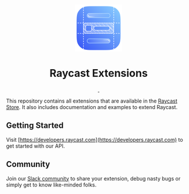 <p align="center">
  <img src="images/store-logo.png" height="128">
  <h1 align="center">Raycast Extensions</h1>
</p>

<p align="center">
  <a aria-label="Follow Raycast on Twitter" href="https://twitter.com/raycastapp">
    <img alt="" src="https://img.shields.io/badge/Follow%20@raycastapp-black.svg?style=for-the-badge&logo=Twitter">
  </a>
  <a aria-label="Join the community on Slack" href="https://raycast.com/slack">
    <img alt="" src="https://img.shields.io/badge/Join%20the%20community-black.svg?style=for-the-badge&logo=Slack">
  </a>
</p>

This repository contains all extensions that are available in the [Raycast Store](https://raycast.com/store). It also includes documentation and examples to extend Raycast. 

## Getting Started

Visit [https://developers.raycast.com](https://developers.raycast.com) to get started with our API.


## Community

Join our [Slack community](https://raycast.com/community) to share your extension, debug nasty bugs or simply get to know like-minded folks.
